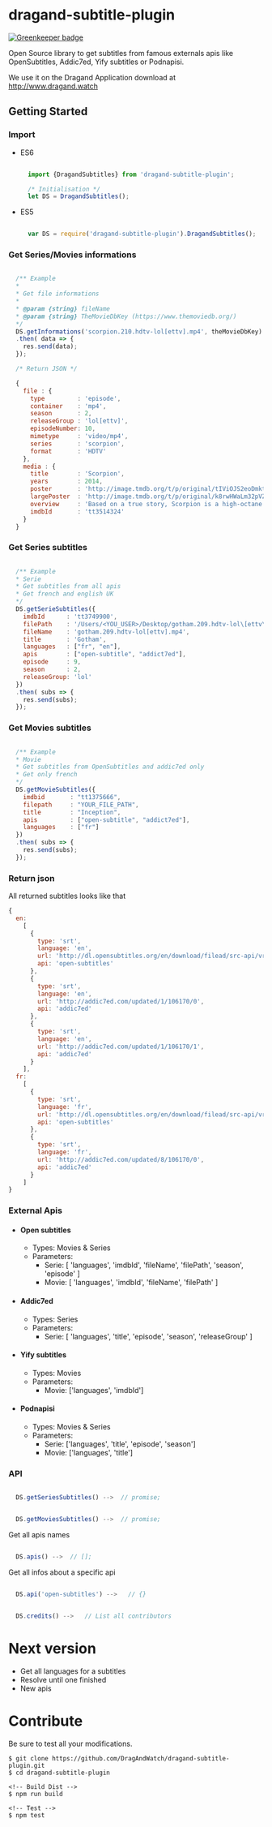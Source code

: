# dragand-subtitle-plugin

[![Greenkeeper badge](https://badges.greenkeeper.io/f0rr0/dragand-subtitle-plugin.svg)](https://greenkeeper.io/)

Open Source library to get subtitles from famous externals apis like OpenSubtitles, Addic7ed, Yify subtitles or Podnapisi.

We use it on the Dragand Application download at http://www.dragand.watch

## Getting Started

### Import
  - ES6

    ```javascript

      import {DragandSubtitles} from 'dragand-subtitle-plugin';

      /* Initialisation */
      let DS = DragandSubtitles();

    ```

  - ES5

    ```javascript

      var DS = require('dragand-subtitle-plugin').DragandSubtitles();

    ```

### Get Series/Movies informations
```javascript

  /** Example
  *
  * Get file informations
  *
  * @param {string} fileName
  * @param {string} TheMovieDbKey (https://www.themoviedb.org/)
  */
  DS.getInformations('scorpion.210.hdtv-lol[ettv].mp4', theMovieDbKey)
  .then( data => {
    res.send(data);
  });

  /* Return JSON */

  {
    file : {
      type         : 'episode',
      container    : 'mp4',
      season       : 2,
      releaseGroup : 'lol[ettv]',
      episodeNumber: 10,
      mimetype     : 'video/mp4',
      series       : 'scorpion',
      format       : 'HDTV'
    },
    media : {
      title        : 'Scorpion',
      years        : 2014,
      poster       : 'http://image.tmdb.org/t/p/original/tIViOJS2eoDmktDEx29gXr3Ebhe.jpg',
      largePoster  : 'http://image.tmdb.org/t/p/original/k8rwHWaLm32pVZjdUHZgTK5hE5w.jpg',
      overview     : 'Based on a true story, Scorpion is a high-octane drama about eccentric genius Walter O’Brien and his team of brilliant misfits who comprise the last line of defense against complex, high-tech threats of the modern age. As Homeland Security’s new think tank, O’Brien’s “Scorpion” team includes Toby Curtis, an expert behaviorist who can read anyone; Happy Quinn, a mechanical prodigy; and Sylvester Dodd, a statistics guru.',
      imdbId       : 'tt3514324'
    }
  }

```

### Get Series subtitles
```javascript

  /** Example
  * Serie
  * Get subtitles from all apis
  * Get french and english UK
  */
  DS.getSerieSubtitles({
    imdbId      : 'tt3749900',
    filePath    : '/Users/<YOU_USER>/Desktop/gotham.209.hdtv-lol\[ettv\].mp4',
    fileName    : 'gotham.209.hdtv-lol[ettv].mp4',
    title       : 'Gotham',
    languages   : ["fr", "en"],
    apis        : ["open-subtitle", "addict7ed"],
    episode     : 9,
    season      : 2,
    releaseGroup: 'lol'
  })
  .then( subs => {
    res.send(subs);
  });

```

### Get Movies subtitles
```javascript

  /** Example
  * Movie
  * Get subtitles from OpenSubtitles and addic7ed only
  * Get only french
  */
  DS.getMovieSubtitles({
    imdbid       : "tt1375666",
    filepath     : "YOUR_FILE_PATH",
    title        : "Inception",
    apis         : ["open-subtitle", "addict7ed"],
    languages    : ["fr"]
  })
  .then( subs => {
    res.send(subs);
  });

```

### Return json

All returned subtitles looks like that

```javascript
{
  en:
    [
      {
        type: 'srt',
        language: 'en',
        url: 'http://dl.opensubtitles.org/en/download/filead/src-api/vrf-19ec0c5f/sid-tu1tu3mi30l5si6vonfa6pnrk1/1954966725.srt',
        api: 'open-subtitles'
      },
      {
        type: 'srt',
        language: 'en',
        url: 'http://addic7ed.com/updated/1/106170/0',
        api: 'addic7ed'
      },
      {
        type: 'srt',
        language: 'en',
        url: 'http://addic7ed.com/updated/1/106170/1',
        api: 'addic7ed'
      }
    ],
  fr:
    [
      {
        type: 'srt',
        language: 'fr',
        url: 'http://dl.opensubtitles.org/en/download/filead/src-api/vrf-19ed0c62/sid-tu1tu3mi30l5si6vonfa6pnrk1/1954967439.srt',
        api: 'open-subtitles'
      },
      {
        type: 'srt',
        language: 'fr',
        url: 'http://addic7ed.com/updated/8/106170/0',
        api: 'addic7ed'
      }
    ]
}

```

### External Apis

  - #### Open subtitles
    - Types: Movies & Series
    - Parameters:
      - Serie: [ 'languages', 'imdbId', 'fileName', 'filePath', 'season', 'episode' ]
      - Movie: [ 'languages', 'imdbId', 'fileName', 'filePath' ]

  - #### Addic7ed
    - Types: Series
    - Parameters:
      - Serie: [ 'languages', 'title', 'episode', 'season', 'releaseGroup' ]

  - #### Yify subtitles
    - Types: Movies
    - Parameters:
      - Movie: ['languages', 'imdbId']

  - #### Podnapisi
    - Types: Movies & Series
    - Parameters:
      - Serie: ['languages', 'title', 'episode', 'season']
      - Movie: ['languages', 'title']

### API


```javascript

  DS.getSeriesSubtitles() -->  // promise;

```

```javascript

  DS.getMoviesSubtitles() -->  // promise;

```

Get all apis names
```javascript

  DS.apis() -->  // [];

```

Get all infos about a specific api
```javascript

  DS.api('open-subtitles') -->   // {}

```

```javascript

  DS.credits() -->   // List all contributors

```

# Next version

- Get all languages for a subtitles
- Resolve until one finished
- New apis

# Contribute

Be sure to test all your modifications.

```shell
$ git clone https://github.com/DragAndWatch/dragand-subtitle-plugin.git
$ cd dragand-subtitle-plugin

<!-- Build Dist -->
$ npm run build

<!-- Test -->
$ npm test

```
